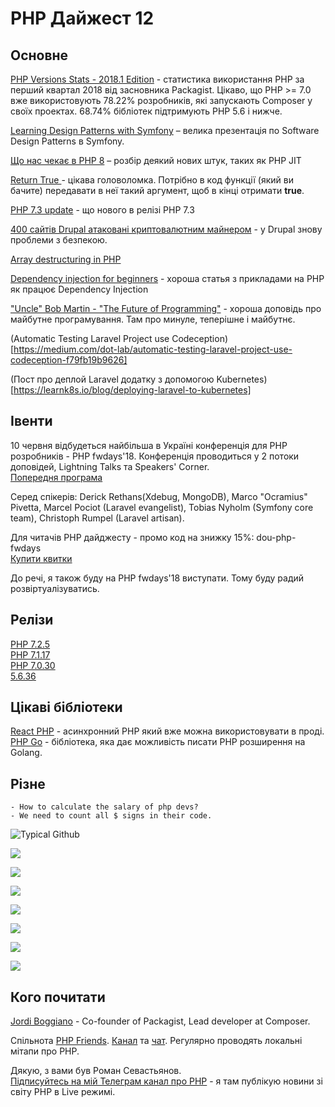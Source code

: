 # PHP Дайжест 12

## Основне
[PHP Versions Stats - 2018.1 Edition](https://seld.be/notes/php-versions-stats-2018-1-edition) - статистика використання PHP за перший квартал 2018 від засновника Packagist.
Цікаво, що PHP >= 7.0 вже використовують 78.22% розробників, які запускають Composer у своїх проектах.
68.74% бібліотек підтримують PHP 5.6  і нижче.

[Learning Design Patterns with Symfony](https://speakerdeck.com/hhamon/learning-design-patterns-with-symfony) – велика презентація по Software Design Patterns в Symfony.

[Що нас чекає в PHP 8](http://bolknote.ru/all/about-php8/) – розбір деякий нових штук, таких як PHP JIT

[Return True ](https://returntrue.win/) - цікава головоломка. Потрібно в код функції (який ви бачите) передавати в неї такий аргумент, щоб в кінці отримати **true**.

[PHP 7.3 update](https://ayesh.me/Upgrade-PHP-7.3) - що нового в релізі PHP 7.3

[400 сайтів Drupal атаковані криптовалютним майнером](https://drupal.sh/drupal-vulnerability-cryptocurrency-infection) - у Drupal знову проблеми з безпекою. 

[Array destructuring in PHP](https://blog.frankdejonge.nl/array-destructuring-in-php/)

[Dependency injection for beginners](https://www.stitcher.io/blog/dependency-injection-for-beginners) - хороша статья з прикладами на PHP як працює Dependency Injection

["Uncle" Bob Martin - "The Future of Programming"](https://www.youtube.com/watch?v=ecIWPzGEbFc) - хороша доповідь про майбутне програмування. Там про минуле, теперішне і майбутнє.

(Automatic Testing Laravel Project use Codeception)[https://medium.com/dot-lab/automatic-testing-laravel-project-use-codeception-f79fb19b9626]

(Пост про деплой Laravel додатку з допомогою Kubernetes)[https://learnk8s.io/blog/deploying-laravel-to-kubernetes]

## Івенти
10 червня відбудеться найбільша в Україні конференція для PHP розробників - PHP fwdays'18. Конференція проводиться у 2 потоки доповідей, Lightning Talks та Speakers' Corner.\
[Попередня програма](https://fwdays.com/en/event/php-fwdays-2018/page/program)

Серед спікерів: Derick Rethans(Xdebug, MongoDB), Marco "Ocramius" Pivetta, Marcel Pociot (Laravel evangelist), Tobias Nyholm (Symfony core team), Christoph Rumpel (Laravel artisan). 

Для читачів PHP дайджесту - промо код на знижку 15%: dou-php-fwdays\
[Купити квитки](https://fwdays.com/en/event/php-fwdays-2018)

До речі, я також буду на PHP fwdays'18 виступати. Тому буду радий розвіртуалізуватись.

## Релізи
[PHP 7.2.5](http://www.php.net/ChangeLog-7.php#7.2.5)\
[PHP 7.1.17](http://www.php.net/ChangeLog-7.php#7.1.17)\
[PHP 7.0.30](http://www.php.net/ChangeLog-7.php#7.0.30)\
[5.6.36](http://php.net/ChangeLog-5.php#5.6.36)

## Цікаві бібліотеки
[React PHP](https://reactphp.org/) - асинхронний PHP який вже можна використовувати в проді.\
[PHP Go](https://github.com/kitech/php-go) - бібліотека, яка дає можливість писати PHP розширення на Golang.

## Різне

```
- How to calculate the salary of php devs?
- We need to count all $ signs in their code.
```


![Typical Github](https://pbs.twimg.com/media/DdLzR6eXkAE0GS8.jpg)

![](https://i.redditmedia.com/gPUKkk6bssQIkAqf1GLsbA32GalkoE7Xh_mrCqYGKQc.jpg?fit=crop&crop=faces%2Centropy&arh=2&w=640&s=5d0da6239e332aa6e791e2077e2e6ec5)

![](https://i.redditmedia.com/Jb8V6QT2L6tgQ1rk5Kaec9bfR8bdu7gJt-LaBmmWwjc.jpg?fit=crop&crop=faces%2Centropy&arh=2&w=960&s=65ef6049f67350f20f5067dc1a5a84fa)

![](https://i.redditmedia.com/7JF0ytBGd5quqTiDorAB7bN16GO9T0ILEGSTKxs5upc.png?s=d7a0adc004888db8527fcc5c05e97f35)

![](https://i.redditmedia.com/w5JoeG_9UPU4AVssfjF95rEMvOPMx-tf52aPxzWQc_M.png?s=7918ddf9f96e4160ad7fac0588941417)

![](https://i.redditmedia.com/nG7xcqS4tmeZbj2cT4MXXI9yGbzNrtyE_AMOvUo08JY.jpg?fit=crop&crop=faces%2Centropy&arh=2&w=640&s=b1b14b35beb41f43ec07d46b576a6a16)

![](https://i.redditmedia.com/x81GHZQ4Pp2TM3arMBHu66KkGyhTODi-xijRE76KWkY.png?s=a5674282ce0f9efad5322e2f0ddfedbf)

![](https://i.redditmedia.com/n-alOt57fXDfyoZgfCF69wYR7mb3h5WyzuDv6NqMf-8.jpg?s=20fefb4343dfacf7d97b79aa25b8b503)
## Кого почитати
[Jordi Boggiano](https://twitter.com/seldaek) - Co-founder of Packagist, Lead developer at Composer.

Спільнота [PHP Friends](https://phpfriends.club/). [Канал](https://t.me/phpfriendsclub) та [чат](https://t.me/phpfriendsclub_chat). Регулярно проводять локальні мітапи про PHP.

Дякую, з вами був Роман Севастьянов.\
[Підписуйтесь на мій Телеграм канал про PHP](https://t.me/elephant_php) - я там публікую новини зі світу PHP в Live режимі.
